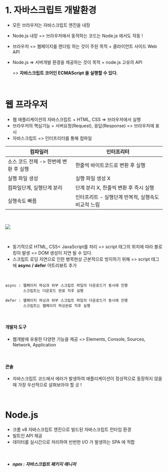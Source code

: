 # 1. 자바스크립트 개발환경

- 모든 브라우저는 자바스크립트 엔진을 내장
- Node.js 내장
  => 브라우저에서 동작하는 코드는 Node.js 에서도 작동 !
  <br>
- 브라우저 => 웹페이지를 렌더링 하는 것이 주된 목적 + 클라이언트 사이드 Web API
- Node.js => 서버개발 환경을 제공하는 것이 목적 = node.js 고유의 API 
   
  => <strong> 자바스크립트 코어인 ECMAScript 을 실행할 수 있다.</strong>
  <br>

<br>

# 웹 프라우저
- 웹 애플리케이션의 자바스크립트 + HTML, CSS => 브라우저에서 실행
- 브라우저의 핵심기능 = 서버요청(Request), 응답(Response) => 브라우저에 표시
- 자바스크립트 => 인터프리터를 통해 컴파일

| 컴파일러                                                     | 인터프리터                                                   |
| ------------------------------------------------------------ | ------------------------------------------------------------ |
| 소스 코드 전체 -> 한번에 변환 후 실행  | 한줄씩 바이트코드로 변환 후 실행
| 실행 파일 생성                                               | 실행 파일 생성 X                                            |
| 컴파일단계, 실행단계 분리                                      | 단계 분리 X, 한줄씩 변환 후 즉시 실행 |
| 실행속도 빠름                                              | 인터프리트 - 실행단계 반복적, 실행속도 비교적 느림               |

<br>

![](https://poiemaweb.com/assets/fs-images/3-3.png)

<br>

- 동기적으로 HTML, CSS< JavaScript를 처리 
  => script 태그의 위치에 따라 블로킹이 발생 => DOM 생성이 지연 될 수 있다.
  <br>
- 스크립트 로딩 지연으로 인한 병목현상 근본적으로 방지하기 위해
  => script 태그에 <strong>async / defer</strong> 어트리뷰트 추가

<br>

```
async : 웹페이지 파싱과 외부 스크립트 파일의 다운로드가 동시에 진행
        스크립트는 다운로드 완료 직후 실행
```

```
defer : 웹페이지 파싱과 외부 스크립트 파일의 다운로드가 동시에 진행 
        스크립트는 웹페이지 파싱완료 직후 실행
```

<br>

#### 개발자 도구
- 웹개발에 유용한 다양한 기능을 제공
  => Elements, Console, Sources, Network, Application

<br>

#### 콘솔
- 자바스크립트 코드에서 에러가 발생하여 애플리케이션이 정상적으로 동장하지 않을 때 가장 우선적으로 살펴보아야 할 곳 !

<br>

# Node.js
- 크롬 v8 자바스크립트 엔진으로 빌드된 자바스크립트 런타임 환경
- 빌트인 API 제공
- 데이터를 실시간으로 처리하여 빈번한 I/O 가 발생하는 SPA 에 적합

<br>

 - ##### npm : 자바스크립트 패키지 매니저